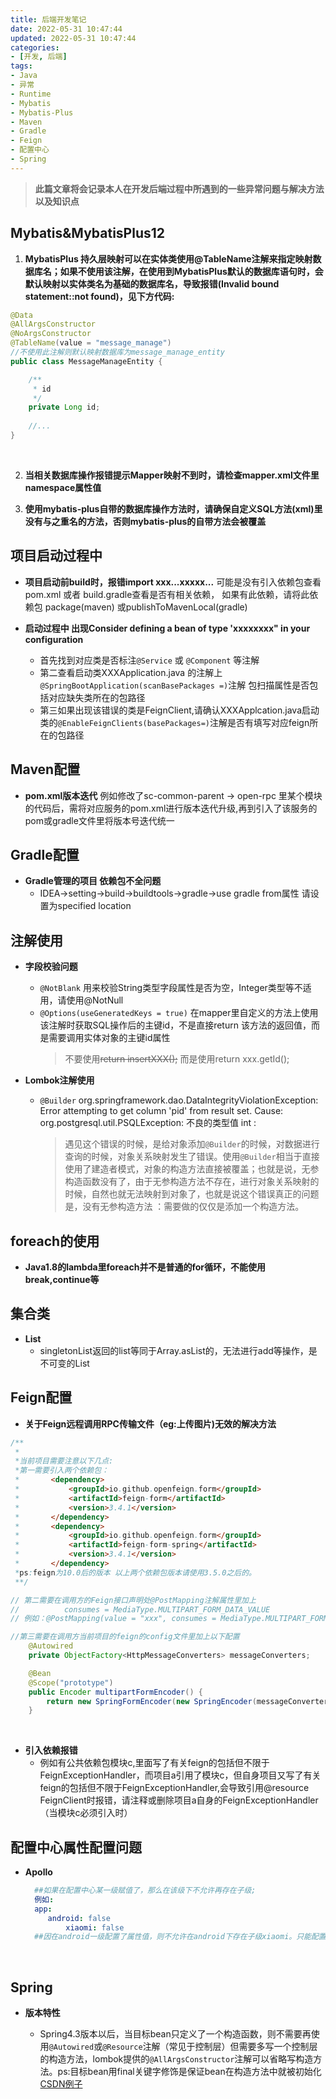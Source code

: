 ```yaml
---
title: 后端开发笔记
date: 2022-05-31 10:47:44
updated: 2022-05-31 10:47:44
categories:
- [开发, 后端]
tags: 
- Java
- 异常
- Runtime
- Mybatis
- Mybatis-Plus
- Maven
- Gradle
- Feign
- 配置中心
- Spring
---
```

>__此篇文章将会记录本人在开发后端过程中所遇到的一些异常问题与解决方法以及知识点__

##  Mybatis&MybatisPlus12

1. __MybatisPlus 持久层映射可以在实体类使用@TableName注解来指定映射数据库名；如果不使用该注解，在使用到MybatisPlus默认的数据库语句时，会默认映射以实体类名为基础的数据库名，导致报错(Invalid bound statement::not found)，见下方代码:__
```java
@Data
@AllArgsConstructor
@NoArgsConstructor
@TableName(value = "message_manage")  
//不使用此注解则默认映射数据库为message_manage_entity
public class MessageManageEntity {

    /**
     * id
     */
    private Long id;
    
    //...
}
```
<br>

2. __当相关数据库操作报错提示Mapper映射不到时，请检查mapper.xml文件里namespace属性值__  

  
3. __使用mybatis-plus自带的数据库操作方法时，请确保自定义SQL方法(xml)里没有与之重名的方法，否则mybatis-plus的自带方法会被覆盖__ 

## 项目启动过程中

- __项目启动前build时，报错import xxx...xxxxx...__ 
可能是没有引入依赖包查看pom.xml 或者 build.gradle查看是否有相关依赖，
如果有此依赖，请将此依赖包 package(maven) 或publishToMavenLocal(gradle)

- __启动过程中  出现Consider defining a bean of type 'xxxxxxxx" in your configuration__
     - 首先找到对应类是否标注`@Service`  或 `@Component` 等注解
     - 第二查看启动类XXXApplication.java 的注解上 `@SpringBootApplication(scanBasePackages =)`注解 包扫描属性是否包括对应缺失类所在的包路径
     - 第三如果出现该错误的类是FeignClient,请确认XXXApplcation.java启动类的`@EnableFeignClients(basePackages=)`注解是否有填写对应feign所在的包路径

## Maven配置

- __pom.xml版本迭代__ 例如修改了sc-common-parent -> open-rpc 里某个模块的代码后，需将对应服务的pom.xml进行版本迭代升级,再到引入了该服务的pom或gradle文件里将版本号迭代统一

## Gradle配置  

- __Gradle管理的项目 依赖包不全问题__
    - IDEA->setting->build->buildtools->gradle->use gradle from属性
    请设置为specified location

## 注解使用  

- __字段校验问题__
    - `@NotBlank`  用来校验String类型字段属性是否为空，Integer类型等不适用，请使用@NotNull
    - `@Options(useGeneratedKeys = true)` 在mapper里自定义的方法上使用该注解时获取SQL操作后的主键id，不是直接return 该方法的返回值，而是需要调用实体对象的主键id属性
        > 不要使用~~return insertXXX();~~ 而是使用return xxx.getId();               

- __Lombok注解使用__
    - `@Builder` 
         org.springframework.dao.DataIntegrityViolationException: Error attempting to get column 'pid' from result set.  Cause: org.postgresql.util.PSQLException: 不良的类型值 int : 
        >遇见这个错误的时候，是给对象添加`@Builder`的时候，对数据进行查询的时候，对象关系映射发生了错误。使用`@Builder`相当于直接使用了建造者模式，对象的构造方法直接被覆盖；也就是说，无参构造函数没有了，由于无参构造方法不存在，进行对象关系映射的时候，自然也就无法映射到对象了，也就是说这个错误真正的问题是，没有无参构造方法 ：需要做的仅仅是添加一个构造方法。


## foreach的使用

- __Java1.8的lambda里foreach并不是普通的for循环，不能使用break,continue等__



## 集合类

- __List__
    - singletonList返回的list等同于Array.asList的，无法进行add等操作，是不可变的List

## Feign配置

- __关于Feign远程调用RPC传输文件（eg:上传图片)无效的解决方法__

```java
/**
 *
 *当前项目需要注意以下几点:
 *第一需要引入两个依赖包：
 *       <dependency>
 *           <groupId>io.github.openfeign.form</groupId>
 *           <artifactId>feign-form</artifactId>
 *           <version>3.4.1</version>
 *       </dependency>
 *       <dependency>
 *           <groupId>io.github.openfeign.form</groupId>
 *           <artifactId>feign-form-spring</artifactId>
 *           <version>3.4.1</version>
 *       </dependency>
 *ps:feign为10.0后的版本 以上两个依赖包版本请使用3.5.0之后的。
 **/

// 第二需要在调用方的Feign接口声明处@PostMapping注解属性里加上
//   		consumes = MediaType.MULTIPART_FORM_DATA_VALUE
// 例如：@PostMapping(value = "xxx", consumes = MediaType.MULTIPART_FORM_DATA_VALUE)

//第三需要在调用方当前项目的feign的config文件里加上以下配置
    @Autowired
    private ObjectFactory<HttpMessageConverters> messageConverters;

    @Bean
    @Scope("prototype")
    public Encoder multipartFormEncoder() {
        return new SpringFormEncoder(new SpringEncoder(messageConverters));
    }
```
  <br>  

- __引入依赖报错__
    - 例如有公共依赖包模块c,里面写了有关feign的包括但不限于FeignExceptionHandler，而项目a引用了模块c，但自身项目又写了有关feign的包括但不限于FeignExceptionHandler,会导致引用@resource FeignClient时报错，请注释或删除项目a自身的FeignExceptionHandler（当模块c必须引入时）  

## 配置中心属性配置问题

- __Apollo__
   ```yaml
     ##如果在配置中心某一级赋值了，那么在该级下不允许再存在子级;
     例如:
     app:
        android: false
  	        xiaomi: false
     ##因在android一级配置了属性值，则不允许在android下存在子级xiaomi。只能配置同级属性，或另起炉灶;
    ```
    <br>

## Spring  

- __版本特性__
    - Spring4.3版本以后，当目标bean只定义了一个构造函数，则不需要再使用`@Autowired`或`@Resource`注解（常见于控制层）但需要多写一个控制层的构造方法，lombok提供的`@AllArgsConstructor`注解可以省略写构造方法。ps:目标bean用final关键字修饰是保证bean在构造方法中就被初始化[CSDN例子][1]

    [1]: <https://blog.csdn.net/weixin_43072970/article/details/102627078?utm_medium=distribute.pc_relevant.none-task-blog-2%7Edefault%7ECTRLIST%7Edefault-1.no_search_link&depth_1-utm_source=distribute.pc_relevant.none-task-blog-2%7Edefault%7ECTRLIST%7Edefault-1.no_search_link> "不要再到处用@Autowired了..."





